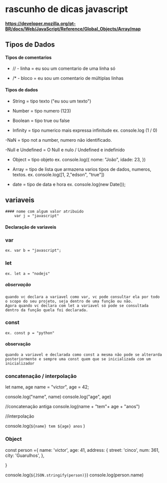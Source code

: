 # rascunho de dicas javascript
####  https://developer.mozilla.org/pt-BR/docs/Web/JavaScript/Reference/Global_Objects/Array/map


## Tipos de Dados

#### Tipos de comentarios
- // - linha = eu sou um comentario de uma linha só

- /* - bloco = eu sou um comentario de múltiplas linhas


#### Tipos de dados
- String = tipo texto ("eu sou um texto")

- Number = tipo numero (123)

- Boolean = tipo true ou false

- Infinity = tipo numerico mais expressa infinitude ex. console.log (1 / 0)

-NaN = tipo not a number, numero não identificado.

-Null e Undefined = O Null e nulo / Undefined e indefinido

- Object = tipo objeto ex. console.log({
    nome: "João",
    idade: 23,
})

- Array = tipo de lista que armazena varios tipos de dados, numeros, textos.
ex. console.log([1, 2,"edson", "true"])

- date = tipo de data e hora
ex. console.log(new Date());

## variaveis

    #### nome com algum valor atribuido 
        var j = "javascript"

#### Declaração de variaveis

### var
    ex. var b = "javascript";

### let
    ex. let a = "nodejs"

##### observação 
    quando vc declara a variavel como var, vc pode consultar ela por todo o scopo do seu projeto, seja dentro de uma função ou não.
    Agora quando vc declara com let a variavel só pode se consultada dentro da função quela foi declarada.

### const 
    ex. const p = "python"

#### observação
    quando a variavel e declarada como const a mesma não pode se alterarda posteriormente e sempre uma const quem que se inicializada com um inicializador
    
### concatenação / interpolação

let name, age
name = "victor",
age = 42;

console.log("name", name)
console.log("age", age)


//concatenação antiga
console.log(name + "tem"+ age + "anos")

//interpolação

console.log(`${name} tem ${age} anos` )



### Object

const person ={
	name: 'victor',
	age: 41,
	address: {
	 street: 'cinco', 
	 num: 361,
	 city: 'Guarulhos',
},

}

console.log(`${JSON.stringify(person)}`)
console.log(person.name)

    








